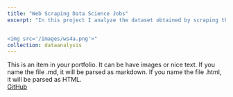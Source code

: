 ```yaml
---
title: "Web Scraping Data Science Jobs"
excerpt: "In this project I analyze the dataset obtained by scraping the HTML data from the Indeed jobs web page<br/>


<img src='/images/ws4a.png'>"
collection: dataanalysis
---
```


This is an item in your portfolio. It can be have images or nice text. If you name the file .md, it will be parsed as markdown. If you name the file .html, it will be parsed as HTML. 
<br/>
[GitHub](https://github.com)

